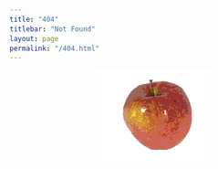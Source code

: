 ```yaml
---
title: "404"
titlebar: "Not Found"
layout: page
permalink: "/404.html"
---
```



<div style="text-align:center; width:100%">
    <div style="margin:auto; text-align:center;">
        <a href="/"><img src="/assets/img/prankeapple.gif"></a>
    </div>
</div>
